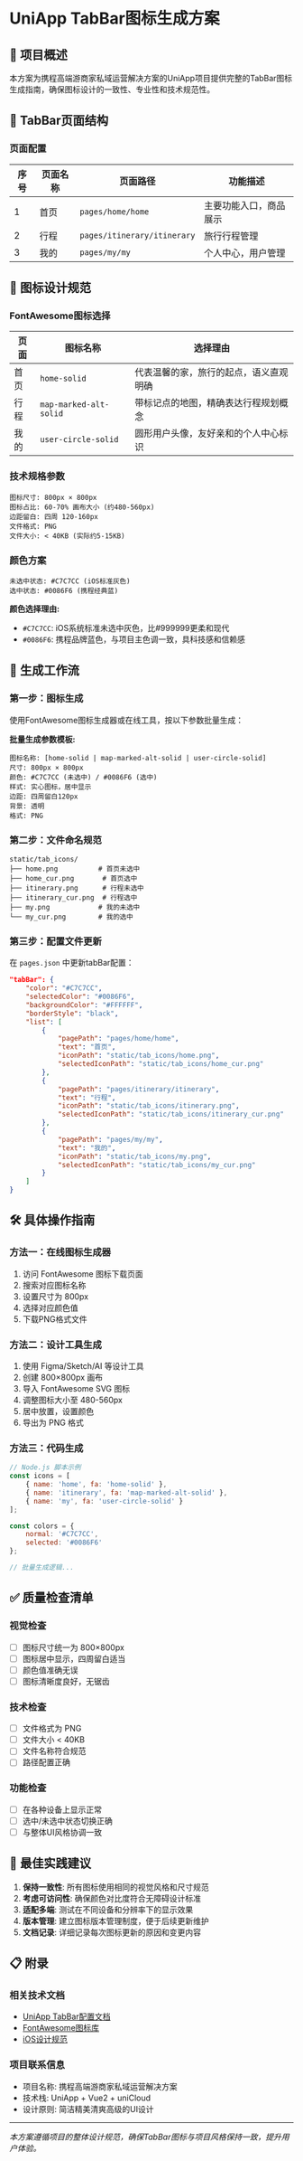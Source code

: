 # UniApp TabBar图标生成方案

## 🎯 项目概述

本方案为携程高端游商家私域运营解决方案的UniApp项目提供完整的TabBar图标生成指南，确保图标设计的一致性、专业性和技术规范性。

## 📱 TabBar页面结构

### 页面配置
| 序号 | 页面名称 | 页面路径 | 功能描述 |
|------|---------|----------|----------|
| 1 | 首页 | `pages/home/home` | 主要功能入口，商品展示 |
| 2 | 行程 | `pages/itinerary/itinerary` | 旅行行程管理 |
| 3 | 我的 | `pages/my/my` | 个人中心，用户管理 |

## 🎨 图标设计规范

### FontAwesome图标选择
| 页面 | 图标名称 | 选择理由 |
|------|---------|----------|
| 首页 | `home-solid` | 代表温馨的家，旅行的起点，语义直观明确 |
| 行程 | `map-marked-alt-solid` | 带标记点的地图，精确表达行程规划概念 |
| 我的 | `user-circle-solid` | 圆形用户头像，友好亲和的个人中心标识 |

### 技术规格参数
```
图标尺寸: 800px × 800px
图标占比: 60-70% 画布大小 (约480-560px)
边距留白: 四周 120-160px
文件格式: PNG
文件大小: < 40KB (实际约5-15KB)
```

### 颜色方案
```
未选中状态: #C7C7CC (iOS标准灰色)
选中状态: #0086F6 (携程经典蓝)
```

**颜色选择理由:**
- `#C7C7CC`: iOS系统标准未选中灰色，比#999999更柔和现代
- `#0086F6`: 携程品牌蓝色，与项目主色调一致，具科技感和信赖感

## 🔧 生成工作流

### 第一步：图标生成
使用FontAwesome图标生成器或在线工具，按以下参数批量生成：

**批量生成参数模板:**
```
图标名称: [home-solid | map-marked-alt-solid | user-circle-solid]
尺寸: 800px × 800px
颜色: #C7C7CC (未选中) / #0086F6 (选中)
样式: 实心图标，居中显示
边距: 四周留白120px
背景: 透明
格式: PNG
```

### 第二步：文件命名规范
```
static/tab_icons/
├── home.png          # 首页未选中
├── home_cur.png       # 首页选中
├── itinerary.png      # 行程未选中
├── itinerary_cur.png  # 行程选中
├── my.png            # 我的未选中
└── my_cur.png        # 我的选中
```

### 第三步：配置文件更新
在 `pages.json` 中更新tabBar配置：

```json
"tabBar": {
    "color": "#C7C7CC",
    "selectedColor": "#0086F6",
    "backgroundColor": "#FFFFFF",
    "borderStyle": "black",
    "list": [
        {
            "pagePath": "pages/home/home",
            "text": "首页",
            "iconPath": "static/tab_icons/home.png",
            "selectedIconPath": "static/tab_icons/home_cur.png"
        },
        {
            "pagePath": "pages/itinerary/itinerary",
            "text": "行程",
            "iconPath": "static/tab_icons/itinerary.png",
            "selectedIconPath": "static/tab_icons/itinerary_cur.png"
        },
        {
            "pagePath": "pages/my/my",
            "text": "我的",
            "iconPath": "static/tab_icons/my.png",
            "selectedIconPath": "static/tab_icons/my_cur.png"
        }
    ]
}
```

## 🛠️ 具体操作指南

### 方法一：在线图标生成器
1. 访问 FontAwesome 图标下载页面
2. 搜索对应图标名称
3. 设置尺寸为 800px
4. 选择对应颜色值
5. 下载PNG格式文件

### 方法二：设计工具生成
1. 使用 Figma/Sketch/AI 等设计工具
2. 创建 800×800px 画布
3. 导入 FontAwesome SVG 图标
4. 调整图标大小至 480-560px
5. 居中放置，设置颜色
6. 导出为 PNG 格式

### 方法三：代码生成
```javascript
// Node.js 脚本示例
const icons = [
    { name: 'home', fa: 'home-solid' },
    { name: 'itinerary', fa: 'map-marked-alt-solid' },
    { name: 'my', fa: 'user-circle-solid' }
];

const colors = {
    normal: '#C7C7CC',
    selected: '#0086F6'
};

// 批量生成逻辑...
```

## ✅ 质量检查清单

### 视觉检查
- [ ] 图标尺寸统一为 800×800px
- [ ] 图标居中显示，四周留白适当
- [ ] 颜色值准确无误
- [ ] 图标清晰度良好，无锯齿

### 技术检查
- [ ] 文件格式为 PNG
- [ ] 文件大小 < 40KB
- [ ] 文件名称符合规范
- [ ] 路径配置正确

### 功能检查
- [ ] 在各种设备上显示正常
- [ ] 选中/未选中状态切换正确
- [ ] 与整体UI风格协调一致

## 🎯 最佳实践建议

1. **保持一致性**: 所有图标使用相同的视觉风格和尺寸规范
2. **考虑可访问性**: 确保颜色对比度符合无障碍设计标准
3. **适配多端**: 测试在不同设备和分辨率下的显示效果
4. **版本管理**: 建立图标版本管理制度，便于后续更新维护
5. **文档记录**: 详细记录每次图标更新的原因和变更内容

## 📋 附录

### 相关技术文档
- [UniApp TabBar配置文档](https://uniapp.dcloud.net.cn/collocation/pages.html#tabbar)
- [FontAwesome图标库](https://fontawesome.com/icons)
- [iOS设计规范](https://developer.apple.com/design/human-interface-guidelines/tab-bars)

### 项目联系信息
- 项目名称: 携程高端游商家私域运营解决方案
- 技术栈: UniApp + Vue2 + uniCloud
- 设计原则: 简洁精美清爽高级的UI设计

---

*本方案遵循项目的整体设计规范，确保TabBar图标与项目风格保持一致，提升用户体验。* 